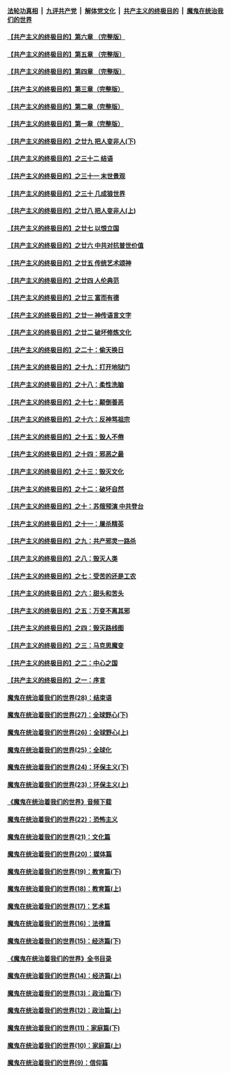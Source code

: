 

####  [法轮功真相](../../../../basic/blob/master/README.md?t=05280031) &nbsp;|&nbsp; [九评共产党](../../../../9ping.md/blob/master/README.md?t=05280031) &nbsp;|&nbsp; [解体党文化](../../../../jtdwh.md/blob/master/README.md?t=05280031)  &nbsp;|&nbsp; [共产主义的终极目的](../../../../gczydzjmd.md/blob/master/README.md?t=05280031) &nbsp;|&nbsp; [魔鬼在统治我们的世界](../../../../mgztzwmdsj.md/blob/master/README.md?t=05280031) 

#### [【共产主义的终极目的】第六章 （完整版）](../pages/nsc422/n11428913.md?t=05280031) 

#### [【共产主义的终极目的】第五章 （完整版）](../pages/nsc422/n11428912.md?t=05280031) 

#### [【共产主义的终极目的】第四章 （完整版）](../pages/nsc422/n11428907.md?t=05280031) 

#### [【共产主义的终极目的】第三章（完整版）](../pages/nsc422/n11428848.md?t=05280031) 

#### [【共产主义的终极目的】第二章（完整版）](../pages/nsc422/n11428831.md?t=05280031) 

#### [【共产主义的终极目的】第一章（完整版）](../pages/nsc422/n11417651.md?t=05280031) 

#### [【共产主义的终极目的】之廿九 把人变非人(下)](../pages/nsc422/n11344140.md?t=05280031) 

#### [【共产主义的终极目的】之三十二 结语](../pages/nsc422/n11360535.md?t=05280031) 

#### [【共产主义的终极目的】之三十一 末世景观](../pages/nsc422/n11351129.md?t=05280031) 

#### [【共产主义的终极目的】之三十 几成狼世界](../pages/nsc422/n11348280.md?t=05280031) 

#### [【共产主义的终极目的】之廿八 把人变非人(上)](../pages/nsc422/n11340492.md?t=05280031) 

#### [【共产主义的终极目的】之廿七 以恨立国](../pages/nsc422/n11336944.md?t=05280031) 

#### [【共产主义的终极目的】之廿六 中共对抗普世价值](../pages/nsc422/n11324785.md?t=05280031) 

#### [【共产主义的终极目的】之廿五 传统艺术颂神](../pages/nsc422/n11296396.md?t=05280031) 

#### [【共产主义的终极目的】之廿四 人伦典范](../pages/nsc422/n11296397.md?t=05280031) 

#### [【共产主义的终极目的】之廿三 富而有德](../pages/nsc422/n11283598.md?t=05280031) 

#### [【共产主义的终极目的】之廿一 神传语言文字](../pages/nsc422/n11263265.md?t=05280031) 

#### [【共产主义的终极目的】之廿二 破坏修炼文化](../pages/nsc422/n11245728.md?t=05280031) 

#### [【共产主义的终极目的】之二十：偷天换日](../pages/nsc422/n11238846.md?t=05280031) 

#### [【共产主义的终极目的】之十九：打开地狱门](../pages/nsc422/n11206376.md?t=05280031) 

#### [【共产主义的终极目的】之十八：柔性洗脑](../pages/nsc422/n11199994.md?t=05280031) 

#### [【共产主义的终极目的】之十七：颠倒善恶](../pages/nsc422/n11179782.md?t=05280031) 

#### [【共产主义的终极目的】之十六：反神骂祖宗](../pages/nsc422/n11166798.md?t=05280031) 

#### [【共产主义的终极目的】之十五：毁人不倦](../pages/nsc422/n11166792.md?t=05280031) 

#### [【共产主义的终极目的】之十四：邪恶之最](../pages/nsc422/n11150249.md?t=05280031) 

#### [【共产主义的终极目的】之十三：毁灭文化](../pages/nsc422/n11135227.md?t=05280031) 

#### [【共产主义的终极目的】之十二：破坏自然](../pages/nsc422/n11135214.md?t=05280031) 

#### [【共产主义的终极目的】之十：苏俄预演 中共登台](../pages/nsc422/n11118424.md?t=05280031) 

#### [【共产主义的终极目的】之十一：屠杀精英](../pages/nsc422/n11118442.md?t=05280031) 

#### [【共产主义的终极目的】之九：共产邪灵一路杀](../pages/nsc422/n11114139.md?t=05280031) 

#### [【共产主义的终极目的】之八：毁灭人类](../pages/nsc422/n11108503.md?t=05280031) 

#### [【共产主义的终极目的】之七：受苦的还是工农](../pages/nsc422/n11101809.md?t=05280031) 

#### [【共产主义的终极目的】之六：甜头和苦头](../pages/nsc422/n11096971.md?t=05280031) 

#### [【共产主义的终极目的】之五：万变不离其邪](../pages/nsc422/n11091285.md?t=05280031) 

#### [【共产主义的终极目的】之四：毁灭路线图](../pages/nsc422/n11086284.md?t=05280031) 

#### [【共产主义的终极目的】之三：马克思魔变](../pages/nsc422/n11061941.md?t=05280031) 

#### [【共产主义的终极目的】之二：中心之国](../pages/nsc422/n11047728.md?t=05280031) 

#### [【共产主义的终极目的】之一：序言](../pages/nsc422/n11086077.md?t=05280031) 

#### [魔鬼在统治着我们的世界(28)：结束语](../pages/nsc422/n10936246.md?t=05280031) 

#### [魔鬼在统治着我们的世界(27)：全球野心(下)](../pages/nsc422/n10928319.md?t=05280031) 

#### [魔鬼在统治着我们的世界(26)：全球野心(上)](../pages/nsc422/n10900318.md?t=05280031) 

#### [魔鬼在统治着我们的世界(25)：全球化](../pages/nsc422/n10788205.md?t=05280031) 

#### [魔鬼在统治着我们的世界(24)：环保主义(下)](../pages/nsc422/n10695307.md?t=05280031) 

#### [魔鬼在统治着我们的世界(23)：环保主义(上)](../pages/nsc422/n10688613.md?t=05280031) 

#### [《魔鬼在统治着我们的世界》音频下载](../pages/nsc422/n10635553.md?t=05280031) 

#### [魔鬼在统治着我们的世界(22)：恐怖主义](../pages/nsc422/n10614727.md?t=05280031) 

#### [魔鬼在统治着我们的世界(21)：文化篇](../pages/nsc422/n10597706.md?t=05280031) 

#### [魔鬼在统治着我们的世界(20)：媒体篇](../pages/nsc422/n10586579.md?t=05280031) 

#### [魔鬼在统治着我们的世界(19)：教育篇(下)](../pages/nsc422/n10564808.md?t=05280031) 

#### [魔鬼在统治着我们的世界(18)：教育篇(上)](../pages/nsc422/n10526970.md?t=05280031) 

#### [魔鬼在统治着我们的世界(17)：艺术篇](../pages/nsc422/n10499093.md?t=05280031) 

#### [魔鬼在统治着我们的世界(16)：法律篇](../pages/nsc422/n10485969.md?t=05280031) 

#### [魔鬼在统治着我们的世界(15)：经济篇(下)](../pages/nsc422/n10469975.md?t=05280031) 

#### [《魔鬼在统治着我们的世界》全书目录](../pages/nsc422/n10464261.md?t=05280031) 

#### [魔鬼在统治着我们的世界(14)：经济篇(上)](../pages/nsc422/n10457370.md?t=05280031) 

#### [魔鬼在统治着我们的世界(13)：政治篇(下)](../pages/nsc422/n10448270.md?t=05280031) 

#### [魔鬼在统治着我们的世界(12)：政治篇(上)](../pages/nsc422/n10444576.md?t=05280031) 

#### [魔鬼在统治着我们的世界(11)：家庭篇(下)](../pages/nsc422/n10440961.md?t=05280031) 

#### [魔鬼在统治着我们的世界(10)：家庭篇(上)](../pages/nsc422/n10435448.md?t=05280031) 

#### [魔鬼在统治着我们的世界(9)：信仰篇](../pages/nsc422/n10432159.md?t=05280031) 


